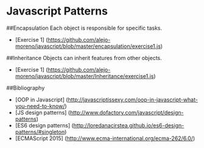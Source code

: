 # Javascript Patterns

##Encapsulation
  Each object is responsible for specific tasks.
- [Exercise 1] (https://github.com/alejo-moreno/javascript/blob/master/encapsulation/exercise1.js)

##Inheritance
  Objects can inherit features from other objects.
- [Exercise 1] (https://github.com/alejo-moreno/javascript/blob/master/Inheritance/exercise1.js)  

##Bibliography
- [OOP in Javascript] (http://javascriptissexy.com/oop-in-javascript-what-you-need-to-know/)
- [JS design patterns] (http://www.dofactory.com/javascript/design-patterns)
- [ES6 design patterns] (http://loredanacirstea.github.io/es6-design-patterns/#singleton)
- [ECMAScript 2015] (http://www.ecma-international.org/ecma-262/6.0/)
